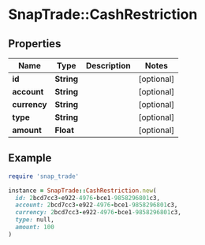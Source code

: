 # SnapTrade::CashRestriction

## Properties

| Name | Type | Description | Notes |
| ---- | ---- | ----------- | ----- |
| **id** | **String** |  | [optional] |
| **account** | **String** |  | [optional] |
| **currency** | **String** |  | [optional] |
| **type** | **String** |  | [optional] |
| **amount** | **Float** |  | [optional] |

## Example

```ruby
require 'snap_trade'

instance = SnapTrade::CashRestriction.new(
  id: 2bcd7cc3-e922-4976-bce1-9858296801c3,
  account: 2bcd7cc3-e922-4976-bce1-9858296801c3,
  currency: 2bcd7cc3-e922-4976-bce1-9858296801c3,
  type: null,
  amount: 100
)
```

